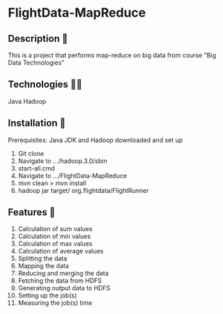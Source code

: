 # FlightData-MapReduce
## Description 📜

This is a project that performs map-reduce on big data from course "Big Data Technologies"

## Technologies 👨‍💻

Java
Hadoop

## Installation 🏧
Prerequisites: Java JDK and Hadoop downloaded and set up
1. Git clone <project-path>
2. Navigate to .../hadoop.3.0/sbin
3. start-all.cmd
4. Navigate to .../FlightData-MapReduce
5. mvn clean > mvn install
6. hadoop jar target/<jar-snapshot> org.flightdata/FlightRunner <input-path> <output-file>

## Features 🎫

1. Calculation of sum values
2. Calculation of min values
3. Calculation of max values
4. Calculation of average values
5. Splitting the data
6. Mapping the data 
7. Reducing and merging the data
8. Fetching the data from HDFS
9. Generating output data to HDFS
10. Setting up the job(s)
11. Measuring the job(s) time